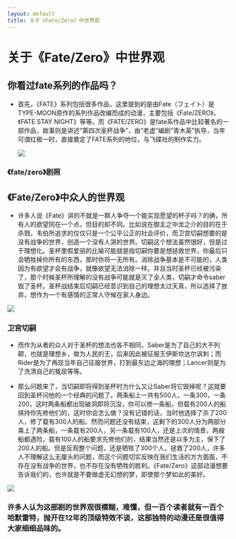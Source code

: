 ```yaml
---
layout: default
title: 关于《Fate/Zero》中世界观
---
```


# 关于《Fate/Zero》中世界观

## 你看过fate系列的作品吗？
- 首先，《FATE》系列包括很多作品，这里提到的是由Fate（フェイト）是TYPE-MOON原作的系列作品改编而成的动漫，主要包括《Fate/ZERO》，《FATE STAY NIGHT》等等。而《FATE/ZERO》是fate系作品中比较著名的一部作品，故事则是讲述“第四次圣杯战争”，由“老虚”编剧“青木英”执导，当年可谓红极一时，直接奠定了FATE系列的地位，与飞碟社的制作实力。


  ![](https://timgsa.baidu.com/timg?image&quality=80&size=b9999_10000&sec=1537989541833&di=abc5f2715e277f7477dda74d5d67eebc&imgtype=0&src=http%3A%2F%2Fi1.hdslb.com%2Fbfs%2Farchive%2F91d6542d0996d332da576195babce1c03e3801c0.jpg)
###  《fate/zero》剧照 

## 《Fate/Zero》中众人的世界观
- 许多人说《Fate》讲的不就是一群人争夺一个能实现愿望的杯子吗？的确，所有人的欲望同在一个点，但目的却不同。比如说在御主之中龙之介的目的在于杀戮，韦伯所追求的仅仅只是一个公平公正的社会评价，而卫宫切嗣想要的是没有战争的世界，创造一个没有人哭的世界。切嗣这个想法虽然很好，但是过于理想化。圣杯里假爱丽的比喻可能就是指切嗣你要是想拯救世界，你最后只会牺牲掉你所有的东西，那时你将一无所有。消除战争基本是不可能的，人类因为有欲望才会有战争，就像欲望无法消除一样。并且当时圣杯已经被污染了，那个时候圣杯所理解的没有战争可能就是灭了全人类，切嗣才命令saber毁了圣杯。圣杯战结束后切嗣已经意识到自己的理想太过天真，所以选择了放弃，想作为一个有感情的正常人守候在家人身边。

![](https://timgsa.baidu.com/timg?image&quality=80&size=b9999_10000&sec=1537992454242&di=2730d1cbdd434c3ce21e2380bbf01ba5&imgtype=0&src=http%3A%2F%2Fimg5.duitang.com%2Fuploads%2Fitem%2F201602%2F11%2F20160211210459_us8X4.jpeg)
### 卫宫切嗣

- 而作为从者的众人对于圣杯的想法也各不相同，Saber是为了自己的大不列颠，也就是理想乡，做为人民的王，后来因此被征服王伊斯坎达尔讽刺；而Rider是为了再现当年自己征服世界，打到最东边之海的理想；Lancer则是为了洗清自己的冤屈等等。

- 那么问题来了，当切嗣即将得到圣杯时为什么又让Saber将它毁掉呢？这就要回到圣杯问他的一个经典的问题了。两条船上一共有500人，一条300，一条200，这时两条船都出现破洞即将沉没，你可以修一条船，但载有200人的船挟持你先修他们的，这时你会怎么做？没有记错的话，当时他选择了杀了200人，修了载有300人的船。然而问题还没有结束，这剩下的300人分为两部分乘上了两条船，一条载有200人，另一条载有100人，还是上次的情景，两艘船都遇险，载有100人的船要求先修他们的，结果当然还是以多为主，保下了200人的船。但是反观整个问题，还是牺牲了300个人，拯救了200人，许多人不理解这么无厘头的问题，而这个问题切实反映在我们生活的方方面面，不存在没有战争的世界，也不存在没有牺牲的胜利。《Fate/Zero》这部动漫想要告诉我们的，也许就是不要做虚无幻想的梦，即使那个梦如此的美好。

![](https://timgsa.baidu.com/timg?image&quality=80&size=b9999_10000&sec=1537994477722&di=65735e630485e3f01ac9f523dc3960ab&imgtype=0&src=http%3A%2F%2Fimg3.duitang.com%2Fuploads%2Fitem%2F201605%2F19%2F20160519002500_Jrfia.jpeg)

### 许多人认为这部剧的世界观很模糊，难懂，但一百个读者就有一百个哈默雷特，抛开在12年的顶级特效不谈，这部独特的动漫还是很值得大家细细品味的。



